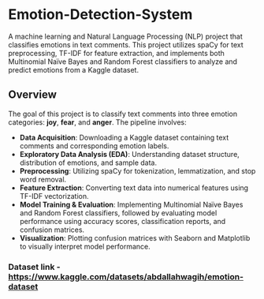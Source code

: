 # Emotion-Detection-System
A machine learning and Natural Language Processing (NLP) project that classifies emotions in text comments. This project utilizes spaCy for text preprocessing, TF-IDF for feature extraction, and implements both Multinomial Naïve Bayes and Random Forest classifiers to analyze and predict emotions from a Kaggle dataset.

## Overview
The goal of this project is to classify text comments into three emotion categories: **joy**, **fear**, and **anger**. The pipeline involves:
- **Data Acquisition**: Downloading a Kaggle dataset containing text comments and corresponding emotion labels.
- **Exploratory Data Analysis (EDA)**: Understanding dataset structure, distribution of emotions, and sample data.
- **Preprocessing**: Utilizing spaCy for tokenization, lemmatization, and stop word removal.
- **Feature Extraction**: Converting text data into numerical features using TF-IDF vectorization.
- **Model Training & Evaluation**: Implementing Multinomial Naïve Bayes and Random Forest classifiers, followed by evaluating model performance using accuracy scores, classification reports, and confusion matrices.
- **Visualization**: Plotting confusion matrices with Seaborn and Matplotlib to visually interpret model performance.


### Dataset link - https://www.kaggle.com/datasets/abdallahwagih/emotion-dataset
